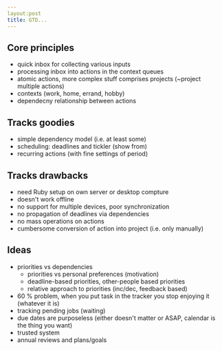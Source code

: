 ```yaml
---
layout:post
title: GTD...
---
```


## Core principles

  * quick inbox for collecting various inputs
  * processing inbox into actions in the context queues
  * atomic actions, more complex stuff comprises projects (~project multiple actions)
  * contexts (work, home, errand, hobby)
  * dependecny relationship between actions

## Tracks goodies

  * simple dependency model (i.e. at least some)
  * scheduling: deadlines and tickler (show from)
  * recurring actions (with fine settings of period)

## Tracks drawbacks

  * need Ruby setup on own server or desktop compture
  * doesn't work offline
  * no support for multiple devices, poor synchronization
  * no propagation of deadlines via dependencies
  * no mass operations on actions
  * cumbersome conversion of action into project (i.e. only manually)

## Ideas

  * priorities vs dependencies
    * priorities vs personal preferences (motivation)
    * deadline-based priorities, other-people based priorities
    * relative approach to priorities (inc/dec, feedback based)
  * 60 % problem, when you put task in the tracker you stop enjoying it
    (whatever it is)
  * tracking pending jobs (waiting)
  * due dates are purposeless (either doesn't matter or ASAP, calendar is the
    thing you want)
  * trusted system
  * annual reviews and plans/goals

